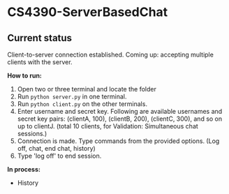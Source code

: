 # CS4390-ServerBasedChat

## Current status
Client-to-server connection established.
Coming up: accepting multiple clients with the server.

**How to run:**
1. Open two or three terminal and locate the folder
2. Run `python server.py` in one terminal.
3. Run `python client.py` on the other terminals.
4. Enter username and secret key. Following are available usernames and secret key pairs: (clientA, 100), (clientB, 200), (clientC, 300), and so on up to clientJ. (total 10 clients, for Validation: Simultaneous chat sessions.)
5. Connection is made. Type commands from the provided options. (Log off, chat, end chat, history)
6. Type 'log off' to end session.

**In process:**
- History